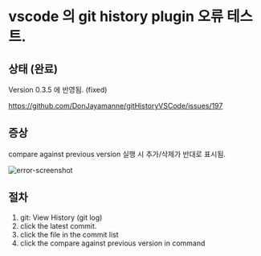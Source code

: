 # vscode 의 git history plugin 오류 테스트.

## 상태 (완료)
Version 0.3.5 에 반영됨. (fixed)

https://github.com/DonJayamanne/gitHistoryVSCode/issues/197

## 증상
compare against previous version 실행 시 추가/삭제가 반대로 표시됨.

![error-screenshot](https://user-images.githubusercontent.com/5535960/35203047-7b309940-ff69-11e7-8cdd-eacbdea0d6b4.png)

## 절차
1. git: View History (git log)
2. click the latest commit.
3. click the file in the commit list
4. click the compare against previous version in command